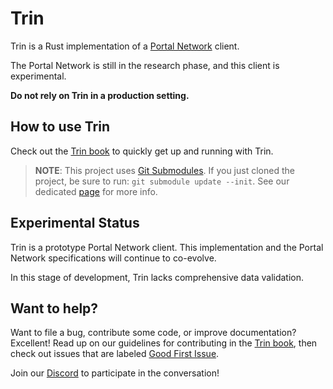 # Trin

Trin is a Rust implementation of a [Portal Network](https://github.com/ethereum/portal-network-specs) client.

The Portal Network is still in the research phase, and this client is experimental.

**Do not rely on Trin in a production setting.**

## How to use Trin

Check out the [Trin book](https://ethereum.github.io/trin) to quickly get up and running with Trin.

> **NOTE**: This project uses [Git Submodules](https://git-scm.com/book/en/v2/Git-Tools-Submodules). If you just cloned the project, be sure to run: `git submodule update --init`. See our dedicated [page](https://ethereum.github.io/trin/developers/contributing/git/submodules.html) for more info.

## Experimental Status

Trin is a prototype Portal Network client. This implementation and the Portal Network specifications will continue to co-evolve.

In this stage of development, Trin lacks comprehensive data validation.

## Want to help?

Want to file a bug, contribute some code, or improve documentation? Excellent! Read up on our
guidelines for contributing in the [Trin book](https://ethereum.github.io/trin),
then check out issues that are labeled
[Good First Issue](https://github.com/ethereum/trin/issues?q=is%3Aopen+is%3Aissue+label%3A%22good+first+issue%22).

Join our [Discord](https://discord.gg/JrwTY7FEf4) to participate in the conversation!

